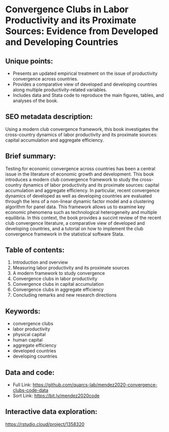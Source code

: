 # Convergence Clubs in Labor Productivity and its Proximate Sources: Evidence from Developed and Developing Countries

## Unique points:
- Presents an updated empirical treatment on the issue of productivity convergence across countries.
- Provides a comparative view of developed and developing countries along multiple productivity-related variables.
- Includes data and Stata code to reproduce the main figures, tables, and analyses of the book.

## SEO metadata description:
Using a modern club convergence framework, this book investigates the cross-country dynamics of labor productivity and its proximate sources: capital accumulation and aggregate efficiency. 

## Brief summary:
Testing for economic convergence across countries has been a central issue in the literature of economic growth and development. This book introduces a modern club convergence framework to study the cross-country dynamics of labor productivity and its proximate sources: capital accumulation and aggregate efficiency. In particular, recent convergence dynamics of developed as well as developing countries are evaluated through the lens of a non-linear dynamic factor model and a clustering algorithm for panel data. This framework allows us to examine key economic phenomena such as technological heterogeneity and multiple equilibria. In this context, the book provides a succint review of the recent club convergence literature, a comparative view of developed and developing countries, and a tutorial on how to implement the club convergence framework in the statistical software Stata.  

## Table of contents:
1.  Introduction and overview
2.  Measuring labor productivity and its proximate sources
3.  A modern framework to study convergence
4.	Convergence clubs in labor productivity
5.  Convergence clubs in capital accumulation
6.  Convergence clubs in aggregate efficiency
7.  Concluding remarks and new research directions

## Keywords:
- convergence clubs
- labor productivity
- physical capital
- human capital
- aggregate efficiency
- developed countries
- developing countries

## Data and code: 
- Full Link: https://github.com/quarcs-lab/mendez2020-convergence-clubs-code-data
- Sort Link: https://bit.ly/mendez2020code

## Interactive data exploration:
https://rstudio.cloud/project/1358320
